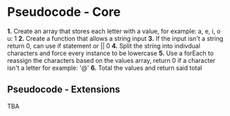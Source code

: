 Pseudocode - Core
======

**1.** Create an array that stores each letter with a value, for example: a, e, i, o u: 1
**2.** Create a function that allows a string input
**3.** If the input isn't a string return 0, can use if statement or || 0
**4.** Split the string into indivdual characters and force every instance to be lowercase
**5.** Use a forEach to reassign the characters based on the values array, return 0 if a character isn't a letter for example: '@'
**6.** Total the values and return said total

Pseudocode - Extensions
------

TBA
